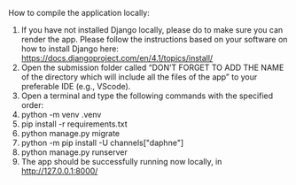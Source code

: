 How to compile the application locally:
1.	If you have not installed Django locally, please do to make sure you can render the app. Please follow the instructions based on your software on how to install Django here: https://docs.djangoproject.com/en/4.1/topics/install/
2.	Open the submission folder called “DON’T FORGET TO ADD THE NAME of the directory which will include all the files of the app” to your preferable IDE (e.g., VScode).
3.	Open a terminal and type the following commands with the specified order:
4.	python -m venv .venv
5.	pip install -r requirements.txt
6.	python manage.py migrate       
7.	python -m pip install -U channels["daphne"]
8.	python manage.py runserver     
9.	The app should be successfully running now locally, in http://127.0.0.1:8000/
